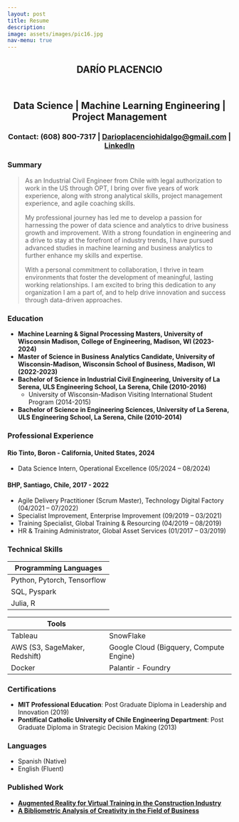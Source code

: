 ```yaml
---
layout: post
title: Resume
description: 
image: assets/images/pic16.jpg
nav-menu: true
---
```


<!-- One -->
<section id="one">
	<div class="inner">
		<header class="major">
			<h1>DARÍO PLACENCIO</h1>
		</header>

<!-- Content -->
<style>
    .centered {
        text-align: center;
    }
</style>
<div class="centered">
    <h2 id="content">Data Science | Machine Learning Engineering | Project Management</h2>
    <h3>Contact: (608) 800-7317 | <a href="mailto:Darioplacenciohidalgo@gmail.com">Darioplacenciohidalgo@gmail.com</a> | <a href="linkedin.com/in/darioplacencio">LinkedIn</a></h3>
</div>
<div class="row">
    <div class="col-6 col-12-small">
        <h3>Summary</h3>
        <blockquote style="margin-bottom: 15px;">
            <p style="margin-bottom: 15px;">As an Industrial Civil Engineer from Chile with legal authorization to work in the US through OPT, I bring over five years of work experience, along with strong analytical skills, project management experience, and agile coaching skills.</p>
            <p style="margin-bottom: 15px;">My professional journey has led me to develop a passion for harnessing the power of data science and analytics to drive business growth and improvement. With a strong foundation in engineering and a drive to stay at the forefront of industry trends, I have pursued advanced studies in machine learning and business analytics to further enhance my skills and expertise.</p>
            <p>With a personal commitment to collaboration, I thrive in team environments that foster the development of meaningful, lasting working relationships. I am excited to bring this dedication to any organization I am a part of, and to help drive innovation and success through data-driven approaches.</p>
        </blockquote>
    </div>
</div>
<div class="col-6 col-12-small">
        <h3>Education</h3>
        <ul class="education-list">
            <li><b>Machine Learning & Signal Processing Masters, University of Wisconsin Madison, College of Engineering, Madison, WI (2023-2024)</b></li>
            <li><b>Master of Science in Business Analytics Candidate, University of Wisconsin-Madison, Wisconsin School of Business, Madison, WI (2022-2023)</b></li>
            <li><b>Bachelor of Science in Industrial Civil Engineering, University of La Serena, ULS Engineering School, La Serena, Chile (2010-2016)</b>
                <ul id="nested-list">
                    <li>University of Wisconsin-Madison Visiting International Student Program (2014-2015)</li>
                </ul>
            </li>
            <li><b>Bachelor of Science in Engineering Sciences, University of La Serena, ULS Engineering School, La Serena, Chile (2010-2014)</b></li>
        </ul>
    </div>
</div>
<style>
    #nested-list {
        margin: 0;
    }
</style>
<div class="row">
    <div class="col-6 col-12-small">
        <h3>Professional Experience</h3>
        <h4><b>Rio Tinto, Boron - California, United States, 2024</b></h4>
        <ul>
            <li>Data Science Intern, Operational Excellence (05/2024 – 08/2024)</li>
        </ul>
        <h4><b>BHP, Santiago, Chile, 2017 - 2022</b></h4>
        <ul>
            <li>Agile Delivery Practitioner (Scrum Master), Technology Digital Factory (04/2021 – 07/2022)</li>
            <li>Specialist Improvement, Enterprise Improvement (09/2019 – 03/2021)</li>
            <li>Training Specialist, Global Training & Resourcing (04/2019 – 08/2019)</li>
            <li>HR & Training Administrator, Global Asset Services (01/2017 – 03/2019)</li>
        </ul>
    </div>
</div>
<!----tables--->
<div class="row">
<h3>Technical Skills</h3>
</div>
<div class="row">
    <div class="6u 12u$(small)">
        <div class="table-wrapper">
            <table>
                <thead>
                    <tr>
                        <th>Programming Languages</th>
                    </tr>
                </thead>
                <tbody>
                    <tr>
                        <td>Python, Pytorch, Tensorflow</td>
                    </tr>
                    <tr>
                        <td>SQL, Pyspark</td>
                    </tr>
                    <tr>
                        <td>Julia, R</td>
                    </tr> 
                </tbody>
            </table>
        </div>
    </div>
    <div class="6u 12u$(small)">
        <div class="table-wrapper">
            <table>
                <thead>
                    <tr>
                        <th>Tools</th>
                        <th></th>
                    </tr>
                </thead>
                    <tbody>
                    <tr>
                        <td>Tableau </td>
                        <td>SnowFlake</td>
                    </tr>
                    <tr>
                        <td>AWS (S3, SageMaker, Redshift)</td>
                        <td>Google Cloud (Bigquery, Compute Engine)</td>
                    </tr>
                    <tr>
                        <td>Docker</td>
                        <td>Palantir - Foundry</td>
                    </tr>
                </tbody>
            </table>
        </div>
    </div>
</div>
<div class="row">
    <div class="col-6 col-12-small">
        <h3>Certifications</h3>
        <ul>
            <li><b>MIT Professional Education</b>: Post Graduate Diploma in Leadership and Innovation (2019)</li>
            <li><b>Pontifical Catholic University of Chile Engineering Department</b>: Post Graduate Diploma in Strategic Decision Making (2013)</li>
        </ul>
    </div>
    <div class="col-6 col-12-small">
        <h3>Languages</h3>
        <ul>
            <li>Spanish (Native)</li>
            <li>English (Fluent)</li>
        </ul>
    </div>
</div>
<div class="row">
    <div class="col-6 col-12-small">
        <h3>Published Work</h3>
        <div class="box">
        <ul>
            <li><a href="https://content.iospress.com/articles/work/wor205049"><b>Augmented Reality for Virtual Training in the Construction Industry</b></a></li>
            <li><a href="https://doi.org/10.1016/j.jbusres.2017.12.011"><b>A Bibliometric Analysis of Creativity in the Field of Business</b></a></li>
        </ul>
        </div>
    </div>
